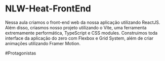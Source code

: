 # NLW-Heat-FrontEnd

Nessa aula criamos o front-end web da nossa aplicação utilizando ReactJS. Além disso, criasmos nosso projeto utilizando o Vite, uma ferramenta extremamente performática, TypeScript e CSS modules. Construimos toda interface da aplicação do zero com Flexbox e Grid System, além de criar animações utilizando Framer Motion.

#Protagonistas
